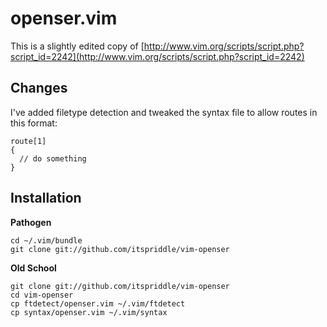 # openser.vim

This is a slightly edited copy of 
[http://www.vim.org/scripts/script.php?script_id=2242](http://www.vim.org/scripts/script.php?script_id=2242)

## Changes

I've added filetype detection and tweaked the syntax file to allow routes 
in this format:

    route[1]
    {
      // do something
    }

## Installation

**Pathogen**

    cd ~/.vim/bundle
    git clone git://github.com/itspriddle/vim-openser

**Old School**

    git clone git://github.com/itspriddle/vim-openser
    cd vim-openser
    cp ftdetect/openser.vim ~/.vim/ftdetect
    cp syntax/openser.vim ~/.vim/syntax

